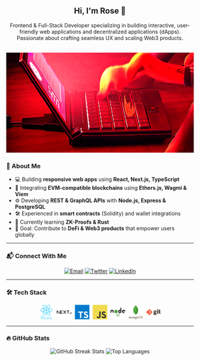 
<h2 align="center">Hi, I'm Rose 👋</h2>
<p align="center">
Frontend & Full-Stack Developer specializing in building interactive, user-friendly web applications and decentralized applications (dApps). 
Passionate about crafting seamless UX and scaling Web3 products.
</p>

<br />
<div align="center"> <img src="https://github.com/ro61zzy/ro61zzy/blob/main/tarantulacando.webp" /> </div>


### 🚀 About Me  
- 💻 Building **responsive web apps** using **React, Next.js, TypeScript**  
- 🔗 Integrating **EVM-compatible blockchains** using **Ethers.js, Wagmi & Viem**  
- ⚙ Developing **REST & GraphQL APIs** with **Node.js, Express & PostgreSQL**  
- 🛠 Experienced in **smart contracts** (Solidity) and wallet integrations  
- 🌱 Currently learning **ZK-Proofs & Rust**  
- 🎯 Goal: Contribute to **DeFi & Web3 products** that empower users globally  

---

### 📬 Connect With Me  
<p align="center">
  <a href="mailto:rosekaremeri@gmail.com"><img alt="Email" src="https://img.shields.io/badge/Email-rosekaremeri%40gmail.com-blue?style=flat-square&logo=gmail"></a>
  <a href="https://twitter.com/rosewachukak"><img alt="Twitter" src="https://img.shields.io/badge/Twitter-1DA1F2?style=flat-square&logo=twitter&logoColor=white"></a>
  <a href="https://www.linkedin.com/in/rose-wachuka-6086861b1/"><img alt="LinkedIn" src="https://img.shields.io/badge/LinkedIn-0077B5?style=flat-square&logo=linkedin&logoColor=white"></a>
</p>

---

### 🛠 Tech Stack  
<p align="center">
<img src="https://github.com/devicons/devicon/blob/master/icons/react/react-original-wordmark.svg" width="40" height="40"/>&nbsp;
<img src="https://github.com/devicons/devicon/blob/master/icons/nextjs/nextjs-original-wordmark.svg" width="40" height="40"/>&nbsp;
<img src="https://github.com/devicons/devicon/blob/master/icons/typescript/typescript-original.svg" width="40" height="40"/>&nbsp;
<img src="https://github.com/devicons/devicon/blob/master/icons/javascript/javascript-original.svg" width="40" height="40"/>&nbsp;
<img src="https://github.com/devicons/devicon/blob/master/icons/nodejs/nodejs-original-wordmark.svg" width="40" height="40"/>&nbsp;
<img src="https://github.com/devicons/devicon/blob/master/icons/mongodb/mongodb-original-wordmark.svg" width="40" height="40"/>&nbsp;
<img src="https://github.com/devicons/devicon/blob/master/icons/git/git-original-wordmark.svg" width="40" height="40"/>
</p>




---

### 🔥 GitHub Stats  
<p align="center">
<img src="http://github-readme-streak-stats.herokuapp.com?user=ro61zzy&theme=dark&date_format=j%20M%5B%20Y%5D" alt="GitHub Streak Stats" />
<img src="https://github-readme-stats.vercel.app/api/top-langs/?username=ro61zzy&layout=compact&theme=vision-friendly-dark" alt="Top Languages" />
</p>
